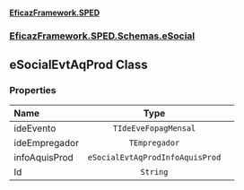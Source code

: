 #### [EficazFramework.SPED](EficazFrameworkSPED.md 'EficazFramework SPED')
### [EficazFramework.SPED.Schemas.eSocial](EficazFramework.SPED.Schemas.eSocial.md 'EficazFramework.SPED.Schemas.eSocial')

## eSocialEvtAqProd Class
### Properties

| Name | Type | |
| :--- | :---: | :--- |
| ideEvento | `TIdeEveFopagMensal` |  |
| ideEmpregador | `TEmpregador` |  |
| infoAquisProd | `eSocialEvtAqProdInfoAquisProd` |  |
| Id | `String` |  |
